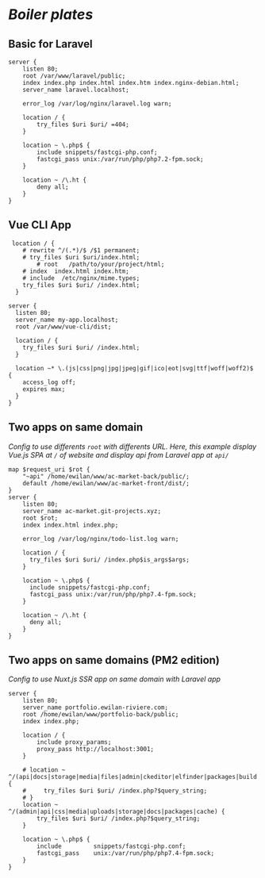 # *Boiler plates*

## Basic for Laravel

```nginx
server {
    listen 80;
    root /var/www/laravel/public;
    index index.php index.html index.htm index.nginx-debian.html;
    server_name laravel.localhost;

    error_log /var/log/nginx/laravel.log warn;

    location / {
        try_files $uri $uri/ =404;
    }

    location ~ \.php$ {
        include snippets/fastcgi-php.conf;
        fastcgi_pass unix:/var/run/php/php7.2-fpm.sock;
    }

    location ~ /\.ht {
        deny all;
    }
}
```

## Vue CLI App

```nginx
 location / {
    # rewrite ^/(.*)/$ /$1 permanent;
    # try_files $uri $uri/index.html;
        # root   /path/to/your/project/html;
    # index  index.html index.htm;
    # include  /etc/nginx/mime.types;
    try_files $uri $uri/ /index.html;
  }
```

```nginx
server {
  listen 80;
  server_name my-app.localhost;
  root /var/www/vue-cli/dist;

  location / {
    try_files $uri $uri/ /index.html;
  }

  location ~* \.(js|css|png|jpg|jpeg|gif|ico|eot|svg|ttf|woff|woff2)$ {
    access_log off;
    expires max;
  }
}
```

## Two apps on same domain

*Config to use differents `root` with differents URL. Here, this example display Vue.js SPA at `/` of website and display api from Laravel app at `api/`*

```nginx
map $request_uri $rot {
    "~api" /home/ewilan/www/ac-market-back/public/;
    default /home/ewilan/www/ac-market-front/dist/;
}
server {
    listen 80;
    server_name ac-market.git-projects.xyz;
    root $rot;
    index index.html index.php;

    error_log /var/log/nginx/todo-list.log warn;

    location / {
      try_files $uri $uri/ /index.php$is_args$args;
    }

    location ~ \.php$ {
      include snippets/fastcgi-php.conf;
      fastcgi_pass unix:/var/run/php/php7.4-fpm.sock;
    }

    location ~ /\.ht {
      deny all;
    }
}
```

## Two apps on same domains (PM2 edition)

*Config to use Nuxt.js SSR app on same domain with Laravel app*

```nginx
server {
    listen 80;
    server_name portfolio.ewilan-riviere.com;
    root /home/ewilan/www/portfolio-back/public;
    index index.php;

    location / {
        include proxy_params;
        proxy_pass http://localhost:3001;
    }

    # location ~ ^/(api|docs|storage|media|files|admin|ckeditor|elfinder|packages|build|brand|_ignition) {
    #     try_files $uri $uri/ /index.php?$query_string;
    # }
    location ~ ^/(admin|api|css|media|uploads|storage|docs|packages|cache) {
        try_files $uri $uri/ /index.php?$query_string;
    }

    location ~ \.php$ {
        include         snippets/fastcgi-php.conf;
        fastcgi_pass    unix:/var/run/php/php7.4-fpm.sock;
    }
}
```
